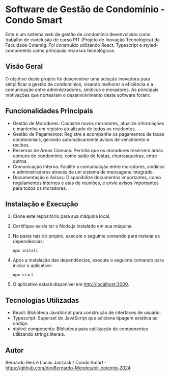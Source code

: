 # Software de Gestão de Condomínio - Condo Smart
Este é um sistema web de gestão de condomínio desenvolvido como trabalho de conclusão de curso PIT (Projeto de Inovação Tecnológica) da Faculdade Cotemig. Foi construído utilizando React, Typescript e styled-components como principais recursos tecnológicos.

## Visão Geral
O objetivo deste projeto foi desenvolver uma solução inovadora para simplificar a gestão de condomínios, visando melhorar a eficiência e a comunicação entre administradores, síndicos e moradores. As principais motivações que nortearam o desenvolvimento deste software foram:

## Funcionalidades Principais
* Gestão de Moradores: Cadastre novos moradores, atualize informações e mantenha um registro atualizado de todos os residentes.
* Gestão de Pagamentos: Registre e acompanhe os pagamentos de taxas condominiais, gerando automaticamente avisos de vencimento e recibos.
* Reservas de Áreas Comuns: Permita que os moradores reservem áreas comuns do condomínio, como salão de festas, churrasqueiras, entre outros.
* Comunicação Interna: Facilite a comunicação entre moradores, síndicos e administradores através de um sistema de mensagens integrado.
* Documentação e Avisos: Disponibilize documentos importantes, como regulamentos internos e atas de reuniões, e envie avisos importantes para todos os moradores.


## Instalação e Execução

1. Clone este repositório para sua máquina local.
2. Certifique-se de ter o Node.js instalado em sua máquina.
3. Na pasta raiz do projeto, execute o seguinte comando para instalar as dependências:

   ```
   npm install
   ```

4. Após a instalação das dependências, execute o seguinte comando para iniciar o aplicativo:

   ```
   npm start
   ```

5. O aplicativo estará disponível em [http://localhost:3000](http://localhost:3000).

## Tecnologias Utilizadas
* React: Biblioteca JavaScript para construção de interfaces de usuário.
* Typescript: Superset do JavaScript que adiciona tipagem estática ao código.
* styled-components: Biblioteca para estilização de componentes utilizando strings literais.

## Autor
Bernardo Reis e Lucas Janzack / Condo Smart - https://github.com/devBernardo-Mendes/pit-cotemig-2024
